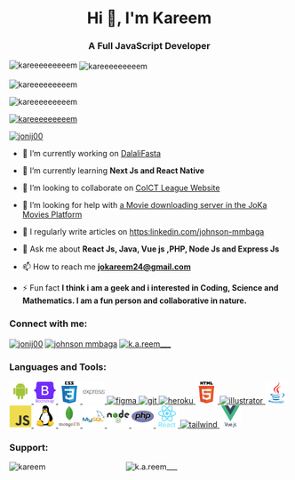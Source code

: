 <h1 align="center">Hi 👋, I'm Kareem</h1>
<h3 align="center">A Full JavaScript Developer</h3>

<p><img align="left" src="https://github-readme-stats.vercel.app/api/top-langs?username=kareeeeeeeeem&show_icons=true&locale=en&layout=compact" alt="kareeeeeeeeem" /></p>

<p>&nbsp;<img align="center" src="https://github-readme-stats.vercel.app/api?username=kareeeeeeeeem&show_icons=true&locale=en" alt="kareeeeeeeeem" /></p>

<p><img align="center" src="https://github-readme-streak-stats.herokuapp.com/?user=kareeeeeeeeem&" alt="kareeeeeeeeem" /></p>

<p align="left"> <img src="https://komarev.com/ghpvc/?username=kareeeeeeeeem&label=Profile%20views&color=0e75b6&style=flat" alt="kareeeeeeeeem" /> </p>

<p align="left"> <a href="https://github.com/ryo-ma/github-profile-trophy"><img src="https://github-profile-trophy.vercel.app/?username=kareeeeeeeeem" alt="kareeeeeeeeem" /></a> </p>

<p align="left"> <a href="https://twitter.com/jonij00" target="blank"><img src="https://img.shields.io/twitter/follow/jonij00?logo=twitter&style=for-the-badge" alt="jonij00" /></a> </p>

- 🔭 I’m currently working on [DalaliFasta](https://dalalifasta.vercel.app)

- 🌱 I’m currently learning **Next Js and React Native**

- 👯 I’m looking to collaborate on [CoICT League Website](https://coict-league-site.vercel.app)

- 🤝 I’m looking for help with [a Movie downloading server in the JoKa Movies Platform](https:jo-ka-movies-client.vercel.app)

- 📝 I regularly write articles on [https:linkedin.com/johnson-mmbaga](https:linkedin.com/johnson-mmbaga)

- 💬 Ask me about **React Js, Java, Vue js ,PHP, Node Js and Express Js**

- 📫 How to reach me **jokareem24@gmail.com**

- ⚡ Fun fact **I think i am a geek and i interested in Coding, Science and Mathematics. I am a fun person and collaborative in nature.**

<h3 align="left">Connect with me:</h3>
<p align="left">
<a href="https://twitter.com/jonij00" target="blank"><img align="center" src="https://raw.githubusercontent.com/rahuldkjain/github-profile-readme-generator/master/src/images/icons/Social/twitter.svg" alt="jonij00" height="30" width="40" /></a>
<a href="https://linkedin.com/in/johnson mmbaga" target="blank"><img align="center" src="https://raw.githubusercontent.com/rahuldkjain/github-profile-readme-generator/master/src/images/icons/Social/linked-in-alt.svg" alt="johnson mmbaga" height="30" width="40" /></a>
<a href="https://instagram.com/k.a.reem___" target="blank"><img align="center" src="https://raw.githubusercontent.com/rahuldkjain/github-profile-readme-generator/master/src/images/icons/Social/instagram.svg" alt="k.a.reem___" height="30" width="40" /></a>
</p>

<h3 align="left">Languages and Tools:</h3>
<p align="left"> <a href="https://developer.android.com" target="_blank" rel="noreferrer"> <img src="https://raw.githubusercontent.com/devicons/devicon/master/icons/android/android-original-wordmark.svg" alt="android" width="40" height="40"/> </a> <a href="https://getbootstrap.com" target="_blank" rel="noreferrer"> <img src="https://raw.githubusercontent.com/devicons/devicon/master/icons/bootstrap/bootstrap-plain-wordmark.svg" alt="bootstrap" width="40" height="40"/> </a> <a href="https://www.w3schools.com/css/" target="_blank" rel="noreferrer"> <img src="https://raw.githubusercontent.com/devicons/devicon/master/icons/css3/css3-original-wordmark.svg" alt="css3" width="40" height="40"/> </a> <a href="https://expressjs.com" target="_blank" rel="noreferrer"> <img src="https://raw.githubusercontent.com/devicons/devicon/master/icons/express/express-original-wordmark.svg" alt="express" width="40" height="40"/> </a> <a href="https://www.figma.com/" target="_blank" rel="noreferrer"> <img src="https://www.vectorlogo.zone/logos/figma/figma-icon.svg" alt="figma" width="40" height="40"/> </a> <a href="https://git-scm.com/" target="_blank" rel="noreferrer"> <img src="https://www.vectorlogo.zone/logos/git-scm/git-scm-icon.svg" alt="git" width="40" height="40"/> </a> <a href="https://heroku.com" target="_blank" rel="noreferrer"> <img src="https://www.vectorlogo.zone/logos/heroku/heroku-icon.svg" alt="heroku" width="40" height="40"/> </a> <a href="https://www.w3.org/html/" target="_blank" rel="noreferrer"> <img src="https://raw.githubusercontent.com/devicons/devicon/master/icons/html5/html5-original-wordmark.svg" alt="html5" width="40" height="40"/> </a> <a href="https://www.adobe.com/in/products/illustrator.html" target="_blank" rel="noreferrer"> <img src="https://www.vectorlogo.zone/logos/adobe_illustrator/adobe_illustrator-icon.svg" alt="illustrator" width="40" height="40"/> </a> <a href="https://www.java.com" target="_blank" rel="noreferrer"> <img src="https://raw.githubusercontent.com/devicons/devicon/master/icons/java/java-original.svg" alt="java" width="40" height="40"/> </a> <a href="https://developer.mozilla.org/en-US/docs/Web/JavaScript" target="_blank" rel="noreferrer"> <img src="https://raw.githubusercontent.com/devicons/devicon/master/icons/javascript/javascript-original.svg" alt="javascript" width="40" height="40"/> </a> <a href="https://www.linux.org/" target="_blank" rel="noreferrer"> <img src="https://raw.githubusercontent.com/devicons/devicon/master/icons/linux/linux-original.svg" alt="linux" width="40" height="40"/> </a> <a href="https://www.mongodb.com/" target="_blank" rel="noreferrer"> <img src="https://raw.githubusercontent.com/devicons/devicon/master/icons/mongodb/mongodb-original-wordmark.svg" alt="mongodb" width="40" height="40"/> </a> <a href="https://www.mysql.com/" target="_blank" rel="noreferrer"> <img src="https://raw.githubusercontent.com/devicons/devicon/master/icons/mysql/mysql-original-wordmark.svg" alt="mysql" width="40" height="40"/> </a> <a href="https://nodejs.org" target="_blank" rel="noreferrer"> <img src="https://raw.githubusercontent.com/devicons/devicon/master/icons/nodejs/nodejs-original-wordmark.svg" alt="nodejs" width="40" height="40"/> </a> <a href="https://www.php.net" target="_blank" rel="noreferrer"> <img src="https://raw.githubusercontent.com/devicons/devicon/master/icons/php/php-original.svg" alt="php" width="40" height="40"/> </a> <a href="https://reactjs.org/" target="_blank" rel="noreferrer"> <img src="https://raw.githubusercontent.com/devicons/devicon/master/icons/react/react-original-wordmark.svg" alt="react" width="40" height="40"/> </a> <a href="https://tailwindcss.com/" target="_blank" rel="noreferrer"> <img src="https://www.vectorlogo.zone/logos/tailwindcss/tailwindcss-icon.svg" alt="tailwind" width="40" height="40"/> </a> <a href="https://vuejs.org/" target="_blank" rel="noreferrer"> <img src="https://raw.githubusercontent.com/devicons/devicon/master/icons/vuejs/vuejs-original-wordmark.svg" alt="vuejs" width="40" height="40"/> </a> </p>

<h3 align="left">Support:</h3>
<p><a href="https://www.buymeacoffee.com/kareem"> <img align="left" src="https://cdn.buymeacoffee.com/buttons/v2/default-yellow.png" height="50" width="210" alt="kareem" /></a><a href="https://ko-fi.com/k.a.reem___"> <img align="left" src="https://cdn.ko-fi.com/cdn/kofi3.png?v=3" height="50" width="210" alt="k.a.reem___" /></a></p><br><br>

